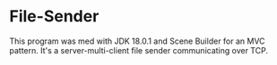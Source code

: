 # File-Sender
This program was med with JDK 18.0.1 and Scene Builder for an MVC pattern.
It's a server-multi-client file sender communicating over TCP.
